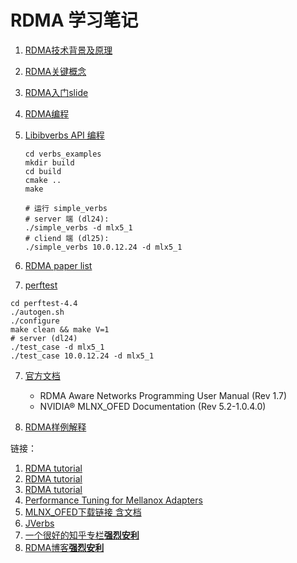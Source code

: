 # RDMA 学习笔记

1. [RDMA技术背景及原理](./doc/RDMA技术背景及原理.md)

2. [RDMA关键概念](./doc/RDMA关键概念.md)

3. [RDMA入门slide](./slides)

4. [RDMA编程](./doc/RDMA编程.md)

5. [Libibverbs API 编程](./doc/Libibverbs_API_编程.md)

   ```
   cd verbs_examples
   mkdir build
   cd build
   cmake ..
   make
   
   # 运行 simple_verbs
   # server 端 (dl24):
   ./simple_verbs -d mlx5_1 
   # cliend 端 (dl25):
   ./simple_verbs 10.0.12.24 -d mlx5_1
   ```

6. [RDMA paper list](./paper/paper_list.md) 

7. [perftest](./perftest-4.4) 

  ```
  cd perftest-4.4
  ./autogen.sh
  ./configure
  make clean && make V=1
  # server (dl24)
  ./test_case -d mlx5_1
  ./test_case 10.0.12.24 -d mlx5_1
  ```

7. [官方文档](./pdf)

   * RDMA Aware Networks Programming User Manual (Rev 1.7)
   * NVIDIA® MLNX_OFED Documentation (Rev 5.2-1.0.4.0)

8. [RDMA样例解释](./RDMA样例解释.md)

   

链接：

1. [RDMA tutorial](https://github.com/jcxue/RDMA-Tutorial/wiki)
2. [RDMA tutorial](https://github.com/StarryVae/RDMA-tutorial/blob/master/tutorial.md)
3. [RDMA tutorial](https://insujang.github.io/2020-02-09/introduction-to-programming-infiniband/)
4. [Performance Tuning for Mellanox Adapters](https://community.mellanox.com/s/article/performance-tuning-for-mellanox-adapters)
5. [MLNX_OFED下载链接 含文档](https://www.mellanox.com/products/infiniband-drivers/linux/mlnx_ofed) 
6. [JVerbs](https://www.ibm.com/support/knowledgecenter/SSYKE2_7.0.0/com.ibm.java.lnx.70.doc/diag/understanding/rdma_jverbs.html)
7. [一个很好的知乎专栏**强烈安利**](https://www.zhihu.com/column/c_1231181516811390976) 
8. [RDMA博客**强烈安利**](http://www.rdmamojo.com/)
